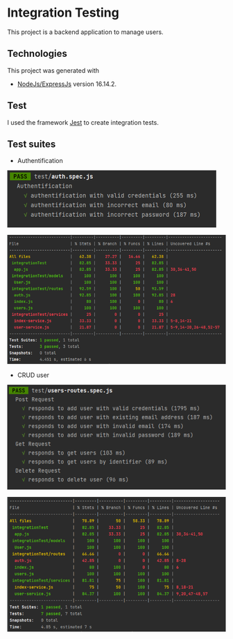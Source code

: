 # Integration  Testing

This project is a backend application to manage users.

## Technologies
This project was generated with  
 *  [NodeJs/ExpressJs](https://nodejs.org/en/) version 16.14.2.

## Test 
I used the framework [Jest](https://jestjs.io) to create integration tests.

## Test suites
 * Authentification

  ![alt text](./images/auth-1.png)
  
  ![alt text](./images/auth-2.png)

 * CRUD user

  ![alt text](./images/user-test-1.png)
  
  ![alt text](./images/user-test-2.png)
